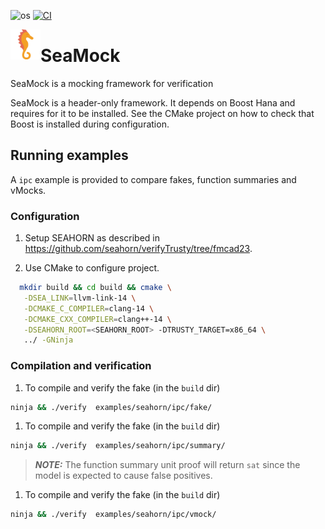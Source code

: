 ![os](https://img.shields.io/badge/os-linux-orange?logo=linux)
[![CI](https://github.com/seahorn/seamock/actions/workflows/main.yml/badge.svg)](https://github.com/seahorn/seamock/actions?query=workflow%3ACI)

<a href="url"><img src="https://github.com/seahorn/seamock/blob/main/assets/seahorse.png" align="left" height="48" width="48" ></a>

# SeaMock
SeaMock is a mocking framework for verification

SeaMock is a header-only framework. 
It depends on Boost Hana and requires for it to be installed.
See the CMake project on how to check that Boost is installed during configuration. 

## Running examples

A `ipc` example is provided to compare fakes, function summaries and vMocks. 


### Configuration 
1. Setup SEAHORN as described in https://github.com/seahorn/verifyTrusty/tree/fmcad23.

1. Use CMake to configure project.

```sh
  mkdir build && cd build && cmake \
   -DSEA_LINK=llvm-link-14 \
   -DCMAKE_C_COMPILER=clang-14 \
   -DCMAKE_CXX_COMPILER=clang++-14 \
   -DSEAHORN_ROOT=<SEAHORN_ROOT> -DTRUSTY_TARGET=x86_64 \
   ../ -GNinja
```

### Compilation and verification
1. To compile and verify the fake (in the `build` dir)

``` sh
ninja && ./verify  examples/seahorn/ipc/fake/
```

1. To compile and verify the fake (in the `build` dir)

``` sh
ninja && ./verify  examples/seahorn/ipc/summary/
```
> **_NOTE:_**  The function summary unit proof will return `sat` since the model is expected to cause false positives.
1. To compile and verify the fake (in the `build` dir)

``` sh
ninja && ./verify  examples/seahorn/ipc/vmock/
```


